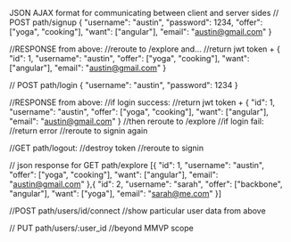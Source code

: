 JSON AJAX format for communicating between client and server sides
// POST path/signup
{
  "username": "austin",
  "password": 1234,
  "offer": ["yoga", "cooking"],
  "want": ["angular"],
  "email": "austin@gmail.com"
}

//RESPONSE from above:
//reroute to /explore and...
//return jwt token +
{
  "id": 1,
  "username": "austin",
  "offer": ["yoga", "cooking"],
  "want": ["angular"],
  "email": "austin@gmail.com"
}

// POST path/login
{
  "username": "austin",
  "password": 1234
}

//RESPONSE from above:
//if login success:
  //return jwt token +
  {
    "id": 1,
    "username": "austin",
    "offer": ["yoga", "cooking"],
    "want": ["angular"],
    "email": "austin@gmail.com"
  }
  //then reroute to /explore
//if login fail:
  //return error
  //reroute to signin again

//GET path/logout:
//destroy token
//reroute to signin

// json response for GET path/explore
[{
    "id": 1,
    "username": "austin",
    "offer": ["yoga", "cooking"],
    "want": ["angular"],
    "email": "austin@gmail.com"
  },{
    "id": 2,
    "username": "sarah",
    "offer": ["backbone", "angular"],
    "want": ["yoga"],
    "email": "sarah@me.com"
}]

//POST path/users/id/connect
  //show particular user data from above

// PUT path/users/:user_id
//beyond MMVP scope
